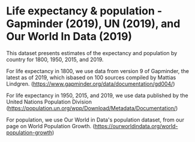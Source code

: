 # Life expectancy & population - Gapminder (2019), UN (2019), and Our World In Data (2019)

This dataset presents estimates of the expectancy and population by country for 1800, 1950, 2015, and 2019.

For life expectancy in 1800, we use data from version 9 of Gapminder, the latest as of 2019, which isbased on 100 sources compiled by Mattias Lindgren. (https://www.gapminder.org/data/documentation/gd004/)

For life expectancy in 1950, 2015, and 2019, we use data published by the United Nations Population Division  (https://population.un.org/wpp/Download/Metadata/Documentation/)

For population, we use Our World in Data's population dataset, from our page on World Population Growth. (https://ourworldindata.org/world-population-growth)